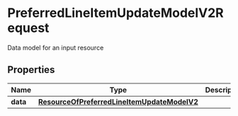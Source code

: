 

# PreferredLineItemUpdateModelV2Request

Data model for an input resource

## Properties

| Name | Type | Description | Notes |
|------------ | ------------- | ------------- | -------------|
|**data** | [**ResourceOfPreferredLineItemUpdateModelV2**](ResourceOfPreferredLineItemUpdateModelV2.md) |  |  [optional] |



